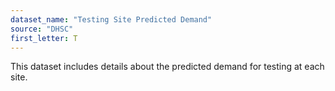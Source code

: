 ```yaml
---
dataset_name: "Testing Site Predicted Demand"
source: "DHSC"
first_letter: T
---
```

This dataset includes details about the predicted demand for testing at each site.